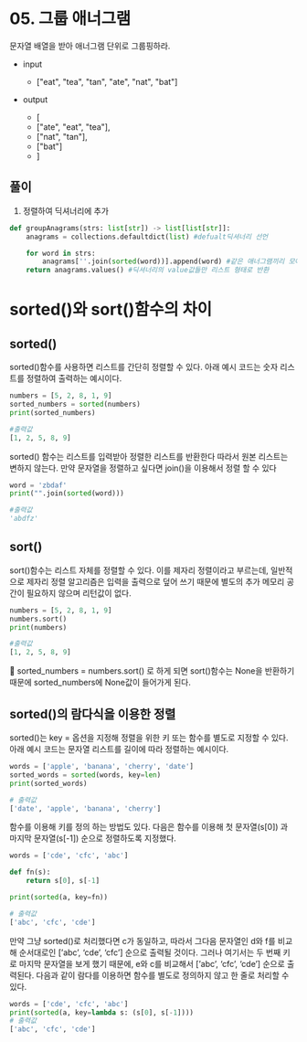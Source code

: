# 05. 그룹 애너그램

문자열 배열을 받아 애너그램 단위로 그룹핑하라.

- input
  - ["eat", "tea", "tan", "ate", "nat", "bat"]


- output
  - [
  - ["ate", "eat", "tea"],
  - ["nat", "tan"],
  - ["bat"]
  - ]

## 풀이

1. 정렬하여 딕셔너리에 추가

```python
def groupAnagrams(strs: list[str]) -> list[list[str]]:
	anagrams = collections.defaultdict(list) #defualt딕셔너리 선언

	for word in strs:
		anagrams[''.join(sorted(word))].append(word) #같은 애너그램끼리 모아 딕셔너리로 저장
	return anagrams.values() #딕셔너리의 value값들만 리스트 형태로 반환
```
# sorted()와 sort()함수의 차이

## sorted()

sorted()함수를 사용하면 리스트를 간단히 정렬할 수 있다. 아래 예시 코드는 숫자 리스트를 정렬하여 출력하는 예시이다.

```python
numbers = [5, 2, 8, 1, 9]
sorted_numbers = sorted(numbers)
print(sorted_numbers)

#출력값
[1, 2, 5, 8, 9]
```

sorted() 함수는 리스트를 입력받아 정렬한 리스트를 반환한다 따라서 원본 리스트는 변하지 않는다. 만약 문자열을 정렬하고 싶다면 join()을 이용해서 정렬 할 수 있다

```python
word = 'zbdaf'
print("".join(sorted(word)))

#출력값
'abdfz'
```

## sort()
sort()함수는 리스트 자체를 정렬할 수 있다. 이를 제자리 정렬이라고 부르는데, 일반적으로 제자리 정렬 알고리즘은 입력을 출력으로 덮어 쓰기 때문에 별도의 추가 메모리 공간이 필요하지 않으며 리턴값이 없다.

```python
numbers = [5, 2, 8, 1, 9]
numbers.sort()
print(numbers)

#출력값
[1, 2, 5, 8, 9]
```
<aside>
📌 sorted_numbers = numbers.sort() 로 하게 되면 sort()함수는 None을 반환하기 때문에 sorted_numbers에 None값이 들어가게 된다.
</aside>

## sorted()의 람다식을 이용한 정렬
sorted()는 key = 옵션을 지정해 정렬을 위한 키 또는 함수를 별도로 지정할 수 있다. 
아래 예시 코드는 문자열 리스트를 길이에 따라 정렬하는 예시이다.
```python
words = ['apple', 'banana', 'cherry', 'date']
sorted_words = sorted(words, key=len)
print(sorted_words)

# 출력값
['date', 'apple', 'banana', 'cherry']
```

함수를 이용해 키를 정의 하는 방법도 있다.
다음은 함수를 이용해 첫 문자열(s[0]) 과 마지막 문자열(s[-1]) 순으로 정렬하도록 지정했다.

```python
words = ['cde', 'cfc', 'abc']

def fn(s):
	return s[0], s[-1]

print(sorted(a, key=fn))

# 출력값
['abc', 'cfc', 'cde']
```
만약 그냥 sorted()로 처리했다면 c가 동일하고, 따라서 그다음 문자열인 d와 f를 비교해 순서대로인 [’abc’, ‘cde’, ‘cfc’] 순으로 출력될 것이다. 그러나 여기서는 두 번째 키로 마지막 문자열을 보게 했기 때문에, e와 c를 비교해서 [’abc’, ‘cfc’, ‘cde’] 순으로 출력된다.
다음과 같이 람다를 이용하면 함수를 별도로 정의하지 않고 한 줄로 처리할 수 있다.
```python
words = ['cde', 'cfc', 'abc']
print(sorted(a, key=lambda s: (s[0], s[-1])))
# 출력값
['abc', 'cfc', 'cde']
```